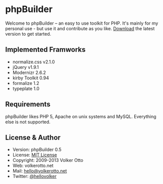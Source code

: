 # phpBuilder

Welcome to phpBuilder – an easy to use toolkit for PHP. It's mainly for my personal use - but use it and contribute as you like. [Download][download] the latest version to get started.

## Implemented Framworks

- normalize.css v2.1.0
- jQuery v1.9.1
- Modernizr 2.6.2
- kirby Toolkit 0.94
- formalize 1.2
- typeplate 1.0

## Requirements
phpBuilder likes PHP 5, Apache on unix systems and MySQL. Everything else is not supported.

## License & Author
- Version: phpBuilder 0.5
- License: [MIT License][license]
- Copyright: 2009-2013 Volker Otto
- Web: volkerotto.net
- Mail: hello@volkerotto.net
- Twitter: [@hellovolker][twitter]

[license]: http://opensource.org/licenses/mit-license.php
[twitter]: http://twitter.com/hellovolker
[download]: https://github.com/l4ci/phpBuilder/archive/master.zip